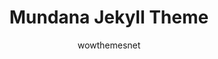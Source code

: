 ---
title: "Mundana Jekyll Theme"
github: https://github.com/wowthemesnet/mundana-theme-jekyll
demo: https://wowthemesnet.github.io/mundana-theme-jekyll/
author: wowthemesnet
draft: true
ssg:
  - Jekyll
cms:
  - No Cms
---